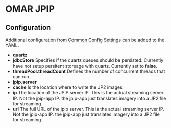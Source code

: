 # OMAR JPIP

## Configuration

Additional configuration from [Common Config Settings](../../../omar-common/docs/install-guide/omar-common/#common-config-settings) can be added to the YAML.

* **quartz**
 * **jdbcStore** Specifies if the quartz queues should be persisted.  Currently have not setup persitent storeage with quartz.  Currently set to **false**.
 * **threadPool.threadCount** Defines the number of concurrent threads that can run.
* **jpip.server**
 * **cache** Is the location where to write the JP2 images
 * **ip** The location of the JPIP server IP.  This is the actual streaming server IP.  Not the jpip-app IP.  the jpip-app just translates imagery into a JP2 file for streaming
 * **url** The full URL of the jpip server. This is the actual streaming server IP.  Not the jpip-app IP.  the jpip-app just translates imagery into a JP2 file for streaming    
